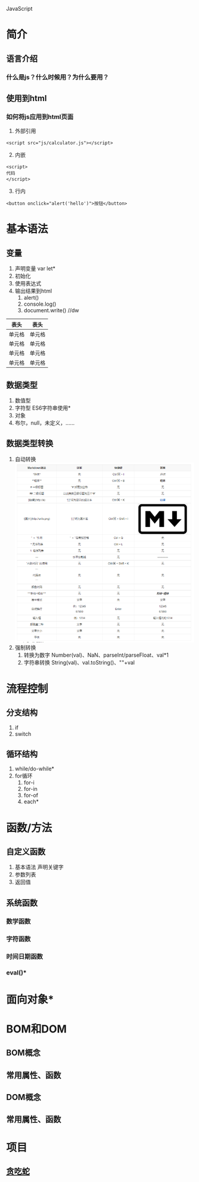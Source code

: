 JavaScript
# 简介
## 语言介绍
### 什么是js？什么时候用？为什么要用？
## 使用到html
### 如何将js应用到html页面
1. 外部引用
```
<script src="js/calculator.js"></script>
```

2. 内嵌
```
<script>
代码
</script>
```

3. 行内
```
<button onclick="alert('hello')">按钮</button>
```

# 基本语法
## 变量
1. 声明变量 var let*
2. 初始化
3. 使用表达式
4. 输出结果到html
	1. alert()
	2. console.log()
	3. document.write() //dw

|  表头   | 表头  |
|  ----  | ----  |
| 单元格  | 单元格 |
| 单元格  | 单元格 |
| 单元格  | 单元格 |
| 单元格  | 单元格 |

## 数据类型
1. 数值型
2. 字符型 ES6字符串使用*
3. 对象
4. 布尔，null，未定义，……

## 数据类型转换
1. 自动转换
![markdown简单语法表](img/markdown简单语法表.png)
2. 强制转换
	1. 转换为数字
	Number(val)、NaN、parseInt/parseFloat、val*1
	2. 字符串转换
	String(val)、val.toString()、""+val

# 流程控制
## 分支结构
1. if
2. switch
## 循环结构
1. while/do-while*
2. for循环
	1. for-i
	2. for-in
	3. for-of
	4. each*
	
# 函数/方法
## 自定义函数
1. 基本语法 声明关键字
2. 参数列表
3. 返回值

## 系统函数
### 数学函数
### 字符函数
### 时间日期函数
### eval()*
# 面向对象*

# BOM和DOM
## BOM概念
## 常用属性、函数
## DOM概念
## 常用属性、函数

# 项目
## [贪吃蛇](Snakes.html)
